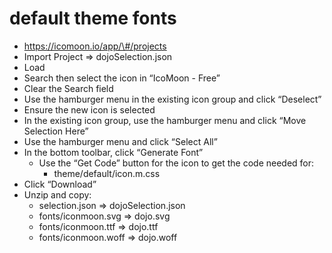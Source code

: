 default theme fonts
===================

-   https://icomoon.io/app/\#/projects
-   Import Project =&gt; dojoSelection.json
-   Load
-   Search then select the icon in “IcoMoon - Free”
-   Clear the Search field
-   Use the hamburger menu in the existing icon group and click “Deselect”
-   Ensure the new icon is selected
-   In the existing icon group, use the hamburger menu and click “Move Selection Here”
-   Use the hamburger menu and click “Select All”
-   In the bottom toolbar, click “Generate Font”
    -   Use the “Get Code” button for the icon to get the code needed for:
        -   theme/default/icon.m.css
-   Click “Download”
-   Unzip and copy:
    -   selection.json =&gt; dojoSelection.json
    -   fonts/iconmoon.svg =&gt; dojo.svg
    -   fonts/iconmoon.ttf =&gt; dojo.ttf
    -   fonts/iconmoon.woff =&gt; dojo.woff
